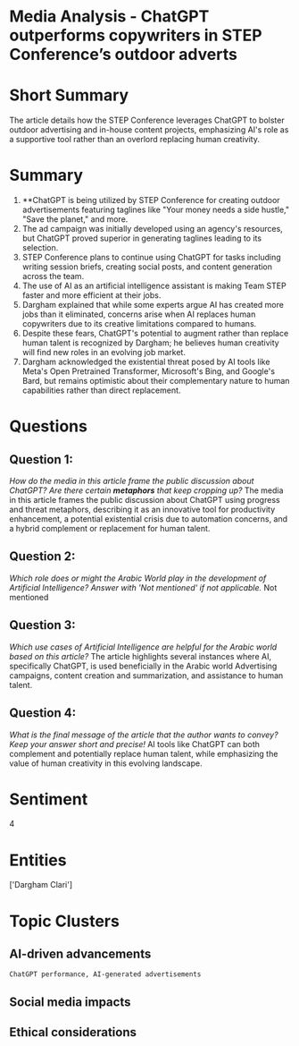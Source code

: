 # Media Analysis - ChatGPT outperforms copywriters in STEP Conference’s outdoor adverts

# Short Summary
The article details how the STEP Conference leverages ChatGPT to bolster outdoor advertising and in-house content projects, emphasizing AI's role as a supportive tool rather than an overlord replacing human creativity.

# Summary
1. **ChatGPT is being utilized by STEP Conference for creating outdoor advertisements featuring taglines like "Your money needs a side hustle," "Save the planet," and more.
2. The ad campaign was initially developed using an agency's resources, but ChatGPT proved superior in generating taglines leading to its selection.
3. STEP Conference plans to continue using ChatGPT for tasks including writing session briefs, creating social posts, and content generation across the team.
4. The use of AI as an artificial intelligence assistant is making Team STEP faster and more efficient at their jobs.
5. Dargham explained that while some experts argue AI has created more jobs than it eliminated, concerns arise when AI replaces human copywriters due to its creative limitations compared to humans.
6. Despite these fears, ChatGPT's potential to augment rather than replace human talent is recognized by Dargham; he believes human creativity will find new roles in an evolving job market.
7. Dargham acknowledged the existential threat posed by AI tools like Meta's Open Pretrained Transformer, Microsoft's Bing, and Google's Bard, but remains optimistic about their complementary nature to human capabilities rather than direct replacement.

# Questions
## Question 1:
*How do the media in this article frame the public discussion about ChatGPT? Are there certain **metaphors** that keep cropping up?*
The media in this article frames the public discussion about ChatGPT using progress and threat metaphors, describing it as an innovative tool for productivity enhancement, a potential existential crisis due to automation concerns, and a hybrid complement or replacement for human talent.
## Question 2:
*Which role does or might the Arabic World play in the development of Artificial Intelligence? Answer with 'Not mentioned' if not applicable.*
Not mentioned
## Question 3:
*Which use cases of Artificial Intelligence are helpful for the Arabic world based on this article?*
The article highlights several instances where AI, specifically ChatGPT, is used beneficially in the Arabic world Advertising campaigns, content creation and summarization, and assistance to human talent.
## Question 4:
*What is the final message of the article that the author wants to convey? Keep your answer short and precise!*
AI tools like ChatGPT can both complement and potentially replace human talent, while emphasizing the value of human creativity in this evolving landscape.

# Sentiment
4

# Entities
['Dargham Clari']

# Topic Clusters
## AI-driven advancements
	ChatGPT performance, AI-generated advertisements
## Social media impacts
	
## Ethical considerations
	

